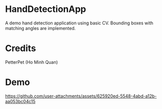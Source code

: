 # HandDetectionApp
A demo hand detection application using basic CV. Bounding boxes with matching angles are implemented.

# Credits
PetterPet (Ho Minh Quan)

# Demo
https://github.com/user-attachments/assets/625920ed-5548-4abd-a12b-aa053bc04c15
